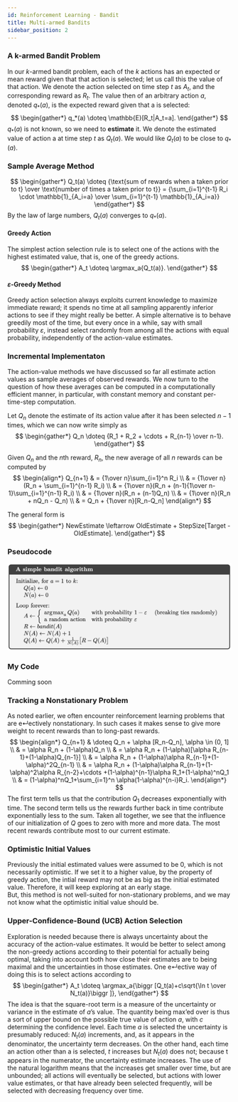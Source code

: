 ```yaml
---
id: Reinforcement Learning - Bandit
title: Multi-armed Bandits
sidebar_position: 2
---
```


### A k-armed Bandit Problem

In our $k$-armed bandit problem, each of the $k$ actions has an expected or mean reward given that that action is selected; let us call this the value of that action. We denote the action selected on time step $t$ as $A_t$, and the corresponding reward as $R_t$. The value then of an arbitrary action $a$, denoted $q_*(a)$, is the expected reward given that a is selected:
$$
\begin{gather*}
q_*(a) \doteq \mathbb{E}[R_t|A_t=a].
\end{gather*}
$$
$q_*(a)$ is not known, so we need to **estimate** it. We denote the estimated value of action a at time step $t$ as $Q_t(a)$. We would like $Q_t(a)$ to be close to $q_*(a)$.

### Sample Average Method

$$
\begin{gather*}
Q_t(a) \doteq {\text{sum of rewards when a taken prior to t} \over \text{number of times a taken prior to t}} = {\sum_{i=1}^{t-1} R_i \cdot \mathbb{1}_{A_i=a} \over \sum_{i=1}^{t-1} \mathbb{1}_{A_i=a}}
\end{gather*}
$$
By the law of large numbers, $Q_t(a)$ converges to $q_*(a)$.

#### Greedy Action

The simplest action selection rule is to select one of the actions with the highest estimated value, that is, one of the greedy actions.
$$
\begin{gather*}
A_t \doteq \argmax_a{Q_t(a)}.
\end{gather*}
$$

#### $\varepsilon$-Greedy Method

Greedy action selection always exploits current knowledge to maximize immediate reward; it spends no time at all sampling apparently inferior actions to see if they might really be better. A simple alternative is to behave greedily most of the time, but every once in a while, say with small probability $\varepsilon$, instead select randomly from among all the actions with equal probability, independently of the action-value estimates. 

### Incremental Implementaton

The action-value methods we have discussed so far all estimate action values as sample averages of observed rewards. We now turn to the question of how these averages can be computed in a computationally efficient manner, in particular, with constant memory and constant per-time-step computation.  

Let $Q_n$ denote the estimate of its action value after it has been selected $n - 1$ times, which we can now write simply as
$$
\begin{gather*}
Q_n \doteq {R_1 + R_2 + \cdots + R_{n-1} \over n-1}.
\end{gather*}
$$

Given $Q_n$ and the $n$th reward, $R_n$, the new average of all $n$ rewards can be computed by
$$
\begin{align*}
Q_{n+1} & = {1\over n}\sum_{i=1}^n R_i \\
& = {1\over n}(R_n + \sum_{i=1}^{n-1} R_i) \\
& = {1\over n}(R_n + (n-1){1\over n-1}\sum_{i=1}^{n-1} R_i) \\
& = {1\over n}(R_n + (n-1)Q_n) \\
& = {1\over n}(R_n + nQ_n - Q_n) \\
& = Q_n + {1\over n}[R_n-Q_n]
\end{align*}
$$

The general form is
$$
\begin{gather*}
NewEstimate \leftarrow OldEstimate + StepSize[Target - OldEstimate].
\end{gather*}
$$

### Pseudocode

![](/img/RL/bandit.png)

### My Code

Comming soon

### Tracking a Nonstationary Problem

As noted earlier, we often encounter reinforcement learning problems that are e↵ectively nonstationary. In such cases it makes sense to give more weight to recent rewards than to long-past rewards.
$$
\begin{align*}
Q_{n+1} & \doteq Q_n + \alpha [R_n-Q_n], \alpha \in (0, 1] \\
& = \alpha R_n + (1-\alpha)Q_n \\
& = \alpha R_n + (1-\alpha)[\alpha R_{n-1}+(1-\alpha)Q_{n-1}] \\
& = \alpha R_n + (1-\alpha)\alpha R_{n-1}+(1-\alpha)^2Q_{n-1} \\
& = \alpha R_n + (1-\alpha)\alpha R_{n-1}+(1-\alpha)^2\alpha R_{n-2}+\cdots +(1-\alpha)^{n-1}\alpha R_1+(1-\alpha)^nQ_1 \\
& = (1-\alpha)^nQ_1+\sum_{i=1}^n \alpha(1-\alpha)^{n-i}R_i.
\end{align*}
$$
The first term tells us that the contribution  $Q_1$ decreases exponentially with time. The second term tells us the rewards further back in time contribute exponentially less to the sum. Taken all together, we see that the influence of our initialization of $Q$ goes to zero with more and more data. The most recent rewards contribute most to our current estimate.

### Optimistic Initial Values

Previously the initial estimated values were assumed to be 0, which is not necessarily optimistic. If we set it to a higher value, by the property of greedy action, the intial reward may not be as big as the initial estimated value. Therefore, it will keep exploring at an early stage.  
But, this method is not well-suited for non-stationary problems, and we may not know what the optimistic initial value should be.

### Upper-Confidence-Bound (UCB) Action Selection

Exploration is needed because there is always uncertainty about the accuracy of the action-value estimates. It would be better to select among the non-greedy actions according to their potential for actually being optimal, taking into account both how close their estimates are to being maximal and the uncertainties in those estimates. One e↵ective way of doing this is to select actions according to
$$
\begin{gather*}
A_t \doteq \argmax_a{\biggr [Q_t(a)+c\sqrt{\ln t \over N_t(a)}\biggr ]},
\end{gather*}
$$
The idea is that the square-root term is a measure of the uncertainty or variance in the estimate of $a$’s value. The quantity being max’ed over is thus a sort of upper bound on the possible true value of action $a$, with $c$ determining the confidence level. Each time $a$ is selected the uncertainty is presumably reduced: $N_t(a)$ increments, and, as it appears in the denominator, the uncertainty term decreases. On the other hand, each time an action other than a is selected, $t$ increases but
$N_t(a)$ does not; because t appears in the numerator, the uncertainty estimate increases. The use of the natural logarithm means that the increases get smaller over time, but are unbounded; all actions will eventually be selected, but actions with lower value estimates, or that have already been selected frequently, will be selected with decreasing frequency over time.